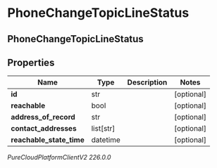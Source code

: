 # PhoneChangeTopicLineStatus

## PhoneChangeTopicLineStatus

## Properties

|Name | Type | Description | Notes|
|------------ | ------------- | ------------- | -------------|
| **id** | str |  | [optional] |
| **reachable** | bool |  | [optional] |
| **address_of_record** | str |  | [optional] |
| **contact_addresses** | list[str] |  | [optional] |
| **reachable_state_time** | datetime |  | [optional] |



_PureCloudPlatformClientV2 226.0.0_
